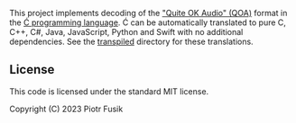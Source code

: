 ﻿This project implements decoding
of the ["Quite OK Audio" (QOA)](https://github.com/phoboslab/qoa) format
in the [Ć programming language](https://github.com/pfusik/cito).
Ć can be automatically translated to pure C, C++, C#, Java, JavaScript,
Python and Swift with no additional dependencies.
See the [transpiled](transpiled) directory for these translations.

License
-------

This code is licensed under the standard MIT license.

Copyright (C) 2023 Piotr Fusik
